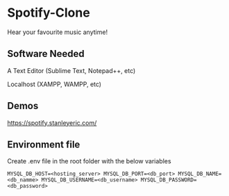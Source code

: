 # Spotify-Clone

Hear your favourite music anytime!

## Software Needed

A Text Editor (Sublime Text, Notepad++, etc)

Localhost (XAMPP, WAMPP, etc)

## Demos

https://spotify.stanleyeric.com/

## Environment file
Create .env file in the root folder with the below variables

`MYSQL_DB_HOST=<hosting_server>
MYSQL_DB_PORT=<db_port>
MYSQL_DB_NAME=<db_namme>
MYSQL_DB_USERNAME=<db_username>
MYSQL_DB_PASSWORD=<db_password>`
